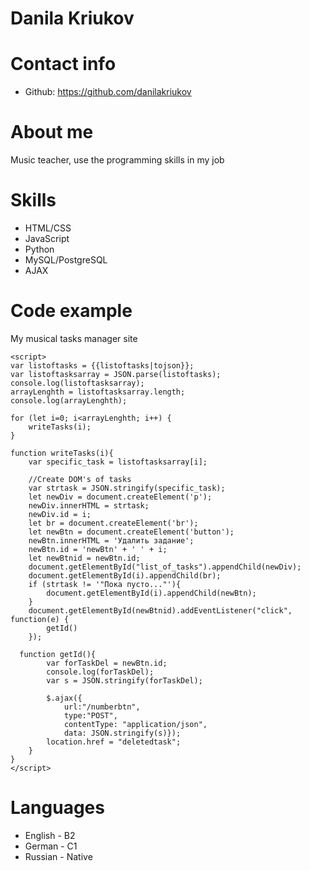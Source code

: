 # Danila Kriukov
# Contact info
* Github: https://github.com/danilakriukov
# About me
Music teacher, use the programming skills in my job
# Skills
* HTML/CSS
* JavaScript
* Python
* MySQL/PostgreSQL
* AJAX
# Code example
My musical tasks manager site
```
<script>
var listoftasks = {{listoftasks|tojson}};
var listoftasksarray = JSON.parse(listoftasks);
console.log(listoftasksarray);
arrayLenghth = listoftasksarray.length;
console.log(arrayLenghth);

for (let i=0; i<arrayLenghth; i++) {
    writeTasks(i);
}

function writeTasks(i){
	var specific_task = listoftasksarray[i];

	//Create DOM's of tasks
	var strtask = JSON.stringify(specific_task);
	let newDiv = document.createElement('p');
	newDiv.innerHTML = strtask;
	newDiv.id = i;
	let br = document.createElement('br');
	let newBtn = document.createElement('button');
	newBtn.innerHTML = 'Удалить задание';
	newBtn.id = 'newBtn' + ' ' + i;
	let newBtnid = newBtn.id;
	document.getElementById("list_of_tasks").appendChild(newDiv);
	document.getElementById(i).appendChild(br);
	if (strtask != '"Пока пусто..."'){
		document.getElementById(i).appendChild(newBtn);	
	}
	document.getElementById(newBtnid).addEventListener("click", function(e) {
		getId()
	});
	
  function getId(){
		var forTaskDel = newBtn.id;
		console.log(forTaskDel);
		var s = JSON.stringify(forTaskDel);
		
		$.ajax({
			url:"/numberbtn",
			type:"POST",
			contentType: "application/json",
			data: JSON.stringify(s)});
		location.href = "deletedtask";		
	}
}	
</script>
```
# Languages
* English - B2
* German - C1
* Russian - Native
